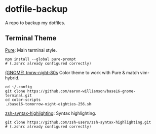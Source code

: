 # dotfile-backup

A repo to backup my dotfiles.

## Terminal Theme

[Pure](https://github.com/sindresorhus/pure):
Main terminal style.
```
npm install --global pure-prompt
# (.zshrc already configured correctly)
```

[(GNOME) tmrw-night-80s](https://github.com/aaron-williamson/base16-gnome-terminal)
Color theme to work with Pure & match vim-hybrid.
```
cd ~/.config
git clone https://github.com/aaron-williamson/base16-gnome-terminal.git
cd color-scripts
./base16-tomorrow-night-eighties-256.sh
```

[zsh-syntax-highlighting](https://github.com/zsh-users/zsh-syntax-highlighting):
Syntax highlighting.
```
git clone https://github.com/zsh-users/zsh-syntax-highlighting.git
# (.zshrc already configured correctly)
```


